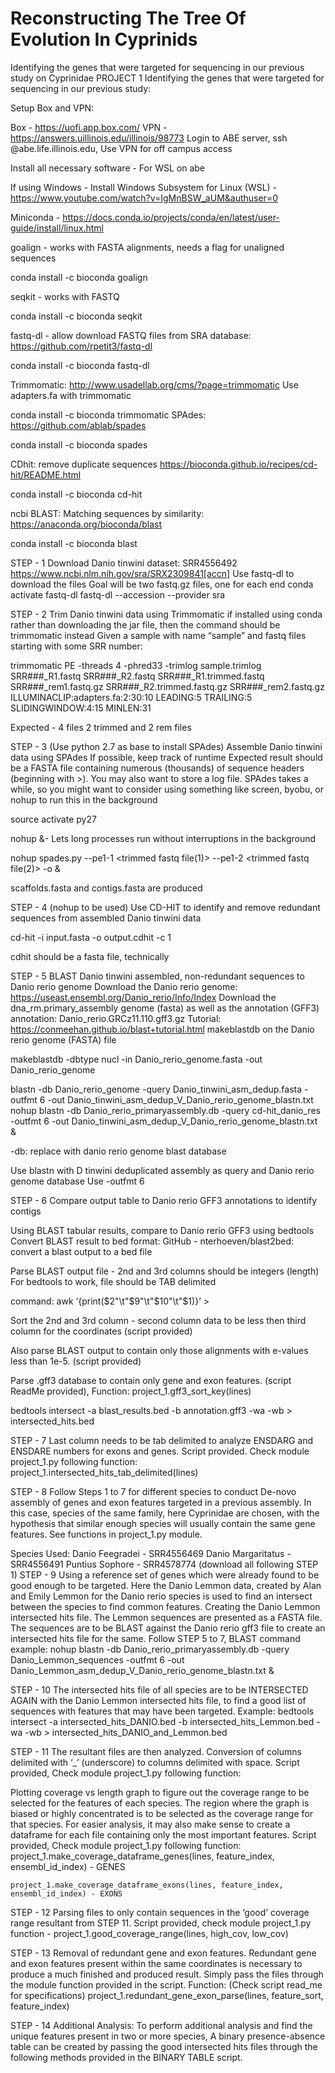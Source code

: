 # Reconstructing The Tree Of Evolution In Cyprinids
Identifying the genes that were targeted for sequencing in our previous study on Cyprinidae
PROJECT 1
Identifying the genes that were targeted for sequencing
in our previous study:

Setup Box and VPN:

Box - https://uofi.app.box.com/
VPN - https://answers.uillinois.edu/illinois/98773
Login to ABE server, ssh <netid>@abe.life.illinois.edu, Use VPN for off campus access

Install all necessary software - For WSL on abe

If using Windows - Install Windows Subsystem for Linux (WSL) - https://www.youtube.com/watch?v=IgMnBSW_aUM&authuser=0

Miniconda - https://docs.conda.io/projects/conda/en/latest/user-guide/install/linux.html

goalign - works with FASTA alignments, needs a flag for unaligned sequences

conda install -c bioconda goalign

seqkit - works with FASTQ

conda install -c bioconda seqkit

fastq-dl - allow download FASTQ files from SRA database: https://github.com/rpetit3/fastq-dl

conda install -c bioconda fastq-dl

Trimmomatic: http://www.usadellab.org/cms/?page=trimmomatic
Use adapters.fa with trimmomatic

conda install -c bioconda trimmomatic
SPAdes: https://github.com/ablab/spades

conda install -c bioconda spades

CDhit: remove duplicate sequences
https://bioconda.github.io/recipes/cd-hit/README.html

conda install -c bioconda cd-hit

ncbi BLAST: Matching sequences by similarity:
https://anaconda.org/bioconda/blast

conda install -c bioconda blast

STEP - 1
Download Danio tinwini dataset: SRR4556492
https://www.ncbi.nlm.nih.gov/sra/SRX2309841[accn]
Use fastq-dl to download the files
Goal will be two fastq.gz files, one for each end
conda activate fastq-dl
fastq-dl --accession <number> --provider sra

STEP - 2
Trim Danio tinwini data using Trimmomatic
if installed using conda rather than downloading the jar file, then the command should be trimmomatic instead
Given a sample with name “sample” and fastq files starting with some SRR number:

trimmomatic PE -threads 4 -phred33 -trimlog sample.trimlog SRR###_R1.fastq SRR###_R2.fastq SRR###_R1.trimmed.fastq SRR###_rem1.fastq.gz SRR###_R2.trimmed.fastq.gz SRR###_rem2.fastq.gz ILLUMINACLIP:adapters.fa:2:30:10 LEADING:5 TRAILING:5 SLIDINGWINDOW:4:15 MINLEN:31

Expected - 4 files 2 trimmed and 2 rem files

STEP - 3 (Use python 2.7 as base to install SPAdes)
Assemble Danio tinwini data using SPAdes
If possible, keep track of runtime
Expected result should be a FASTA file containing numerous (thousands) of sequence headers (beginning with >). You may also want to store a log file.
SPAdes takes a while, so you might want to consider using something like screen, byobu, or nohup to run this in the background

source activate py27

nohup <command> &- Lets long processes run without interruptions in the background

nohup spades.py --pe1-1 <trimmed fastq file(1)> --pe1-2 <trimmed fastq file(2)> -o <desired output file> &

scaffolds.fasta and contigs.fasta are produced

STEP - 4 (nohup to be used)
Use CD-HIT to identify and remove redundant sequences from assembled Danio tinwini data

cd-hit -i input.fasta -o output.cdhit -c 1

cdhit should be a fasta file, technically

STEP - 5
BLAST Danio tinwini assembled, non-redundant sequences to Danio rerio genome
Download the Danio rerio genome: https://useast.ensembl.org/Danio_rerio/Info/Index
Download the dna_rm.primary_assembly genome (fasta) as well as the annotation (GFF3)
annotation: Danio_rerio.GRCz11.110.gff3.gz
Tutorial: https://conmeehan.github.io/blast+tutorial.html
makeblastdb on the Danio rerio genome (FASTA) file

makeblastdb -dbtype nucl -in Danio_rerio_genome.fasta -out Danio_rerio_genome

blastn -db Danio_rerio_genome -query Danio_tinwini_asm_dedup.fasta -outfmt 6 -out Danio_tinwini_asm_dedup_V_Danio_rerio_genome_blastn.txt
nohup blastn -db Danio_rerio_primaryassembly.db -query cd-hit_danio_res -outfmt 6 -out Danio_tinwini_asm_dedup_V_Danio_rerio_genome_blastn.txt &

-db: replace with danio rerio genome blast database

Use blastn with D tinwini deduplicated assembly as query and Danio rerio genome database
Use -outfmt 6

STEP - 6
Compare output table to Danio rerio GFF3 annotations to identify contigs

Using BLAST tabular results, compare to Danio rerio GFF3 using bedtools
Convert BLAST result to bed format: GitHub - nterhoeven/blast2bed: convert a blast output to a bed file

Parse BLAST output file - 2nd and 3rd columns should be integers (length)
For bedtools to work, file should be TAB delimited

command: awk ‘{print($2"\t"$9"\t"$10"\t"$1)}’ <BLAST output> > <final output file>

Sort the 2nd and 3rd column - second column data to be less then third column for the coordinates
(script provided)

Also parse BLAST output to contain only those alignments with e-values less than 1e-5. (script provided)

Parse .gff3 database to contain only gene and exon features. (script ReadMe provided), Function:
project_1.gff3_sort_key(lines)

bedtools intersect -a blast_results.bed -b annotation.gff3 -wa -wb > intersected_hits.bed

STEP - 7
Last column needs to be tab delimited to analyze ENSDARG and ENSDARE numbers for exons and genes. Script provided. Check module project_1.py following function:
project_1.intersected_hits_tab_delimited(lines)

STEP - 8
Follow Steps 1 to 7 for different species to conduct De-novo assembly of genes and exon features targeted in a previous assembly.
In this case, species of the same family, here Cyprinidae are chosen, with the hypothesis that similar enough species will usually contain the same gene features. See functions in project_1.py module.

Species Used:
    Danio Feegradei - SRR4556469 
    Danio Margaritatus - SRR4556491
    Puntius Sophore - SRR4578774
    (download all following STEP 1)
STEP - 9
Using a reference set of genes which were already found to be good enough to be targeted. Here the Danio Lemmon data, created by Alan and Emily Lemmon for the Danio rerio species is used to find an intersect between the species to find common features.
Creating the Danio Lemmon intersected hits file.
The Lemmon sequences are presented as a FASTA file. The sequences are to be BLAST against the Danio rerio gff3 file to create an intersected hits file for the same.
Follow STEP 5 to 7, BLAST command example:
nohup blastn -db Danio_rerio_primaryassembly.db -query Danio_Lemmon_sequences -outfmt 6 -out Danio_Lemmon_asm_dedup_V_Danio_rerio_genome_blastn.txt &

STEP - 10
The intersected hits file of all species are to be INTERSECTED AGAIN with the Danio Lemmon intersected hits file, to find a good list of sequences with features that may have been targeted. Example:
bedtools intersect -a intersected_hits_DANIO.bed -b intersected_hits_Lemmon.bed -wa -wb > intersected_hits_DANIO_and_Lemmon.bed

STEP - 11
The resultant files are then analyzed.
Conversion of columns delimited with ‘_’ (underscore) to columns delimited with space. Script provided, Check module project_1.py following function:

Plotting coverage vs length graph to figure out the coverage range to be selected for the features of each species. The region where the graph is biased or highly concentrated is to be selected as the coverage range for that species. For easier analysis, it may also make sense to create a dataframe for each file containing only the most important features.
    Script provided, Check module project_1.py following function:
    project_1.make_coverage_dataframe_genes(lines, feature_index, ensembl_id_index) - GENES

    project_1.make_coverage_dataframe_exons(lines, feature_index, ensembl_id_index) - EXONS
STEP - 12
Parsing files to only contain sequences in the ‘good’ coverage range resultant from STEP 11.
Script provided, check module project_1.py function - project_1.good_coverage_range(lines, high_cov, low_cov)

STEP - 13
Removal of redundant gene and exon features.
Redundant gene and exon features present within the same coordinates is necessary to produce a much finished and produced result. Simply pass the files through the module function provided in the script.
Function: (Check script read_me for specifications)
project_1.redundant_gene_exon_parse(lines, feature_sort, feature_index)

STEP - 14
Additional Analysis:
To perform additional analysis and find the unique features present in two or more species, A binary presence-absence table can be created by passing the good intersected hits files through the following methods provided in the BINARY TABLE script.
